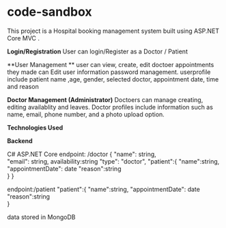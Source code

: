 # code-sandbox
This project is a Hospital booking management system built using ASP.NET Core MVC .

**Login/Registration**
User can login/Register as a Doctor / Patient 

**User Management **
user can view, create, edit doctoer appointments they made 
can Edit user information password management.
userprofile include patient name ,age, gender, selected doctor, appointment date, time and reason 

**Doctor Management (Administrator)**
Doctoers can manage creating, editing availablity and leaves.
Doctor profiles include information such as name, email, phone number, and a photo upload option.

**Technologies Used**

**Backend**

C# ASP.NET Core
endpoint: /doctor
            {
              "name": string,              
              "email": string,
              availability:string
              "type": "doctor",
                "patient":{
                "name":string,
                "appointmentDate": date
                "reason":string  
                }
            }

endpoint:/patient
"patient":{
                "name":string,
                "appointmentDate": date
                "reason":string  
                }

 data stored in MongoDB               



